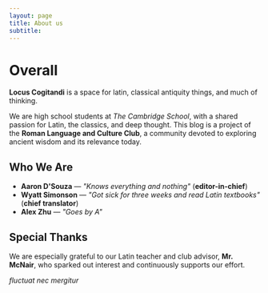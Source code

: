 ```yaml
---
layout: page
title: About us
subtitle:  
---
```


# Overall

**Locus Cogitandi** is a space for latin, classical antiquity things, and much of thinking.

We are high school students at *The Cambridge School*, with a shared passion for Latin, the classics, and deep thought. This blog is a project of the **Roman Language and Culture Club**, a community devoted to exploring ancient wisdom and its relevance today.

## Who We Are

- **Aaron D'Souza** — *"Knows everything and nothing"* (**editor-in-chief**)
- **Wyatt Simonson** — *"Got sick for three weeks and read Latin textbooks"* (**chief translator**)
- **Alex Zhu** — *"Goes by A"*

## Special Thanks

We are especially grateful to our Latin teacher and club advisor, **Mr. McNair**, who sparked out interest and continuously supports our effort. 


*fluctuat nec mergitur*
